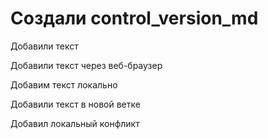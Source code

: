 ﻿# Создали control_version_md

Добавили текст

Добавили текст через веб-браузер

Добавим текст локально

Добавили текст в новой ветке


Добавил локальный конфликт 

